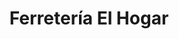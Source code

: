 ---
title: "Ferretería El Hogar"
url: /campana/ferreteria-el-hogar-avenida-intendente-jorge-ruben-varela/
shop: hardware
---